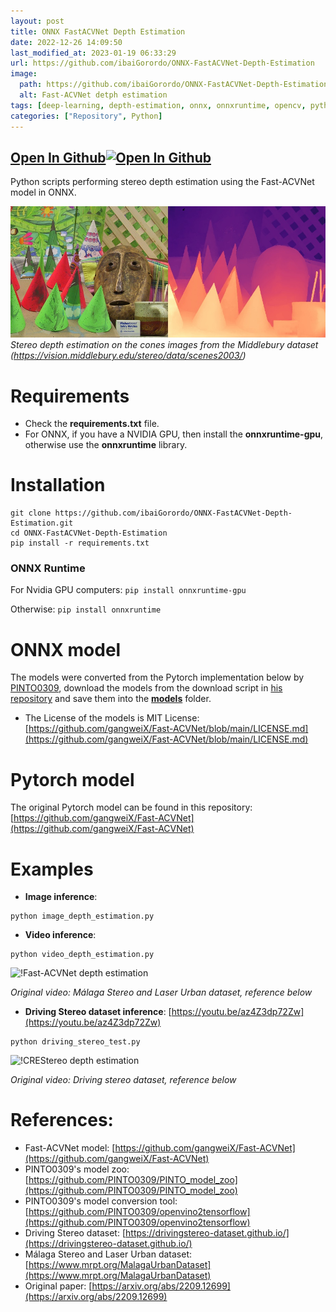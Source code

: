 ```yaml
---
layout: post
title: ONNX FastACVNet Depth Estimation
date: 2022-12-26 14:09:50 
last_modified_at: 2023-01-19 06:33:29 
url: https://github.com/ibaiGorordo/ONNX-FastACVNet-Depth-Estimation
image:
  path: https://github.com/ibaiGorordo/ONNX-FastACVNet-Depth-Estimation/raw/main/doc/img/out.jpg
  alt: Fast-ACVNet detph estimation
tags: [deep-learning, depth-estimation, onnx, onnxruntime, opencv, python, stereo-depth-estimation, stereo-matching, stereo-vision]
categories: ["Repository", Python]
---
```


## [Open In Github](https://github.com/ibaiGorordo/ONNX-FastACVNet-Depth-Estimation)[![Open In Github](https://icons-for-free.com/download-icon-part+1+github-1320568339880199515_0.svg)](https://github.com/ibaiGorordo/ONNX-FastACVNet-Depth-Estimation)

 Python scripts performing stereo depth estimation using the Fast-ACVNet model in ONNX.
 
![!Fast-ACVNet detph estimation](https://github.com/ibaiGorordo/ONNX-FastACVNet-Depth-Estimation/raw/main/doc/img/out.jpg)
*Stereo depth estimation on the cones images from the Middlebury dataset (https://vision.middlebury.edu/stereo/data/scenes2003/)*

# Requirements

 * Check the **requirements.txt** file.
 * For ONNX, if you have a NVIDIA GPU, then install the **onnxruntime-gpu**, otherwise use the **onnxruntime** library.

# Installation
```
git clone https://github.com/ibaiGorordo/ONNX-FastACVNet-Depth-Estimation.git
cd ONNX-FastACVNet-Depth-Estimation
pip install -r requirements.txt
```
### ONNX Runtime
For Nvidia GPU computers:
`pip install onnxruntime-gpu`

Otherwise:
`pip install onnxruntime`

# ONNX model
The models were converted from the Pytorch implementation below by [PINTO0309](https://github.com/PINTO0309), download the models from the download script in [his repository](https://github.com/PINTO0309/PINTO_model_zoo/tree/main/338_Fast-ACVNet) and save them into the **[models](https://github.com/ibaiGorordo/ONNX-FastACVNet-Depth-Estimation/tree/main/models)** folder. 
- The License of the models is MIT License: [https://github.com/gangweiX/Fast-ACVNet/blob/main/LICENSE.md](https://github.com/gangweiX/Fast-ACVNet/blob/main/LICENSE.md)

# Pytorch model
The original Pytorch model can be found in this repository: [https://github.com/gangweiX/Fast-ACVNet](https://github.com/gangweiX/Fast-ACVNet)
 
# Examples

 * **Image inference**:
 ```
 python image_depth_estimation.py
 ```

 * **Video inference**:
 ```
 python video_depth_estimation.py
 ```
 ![!Fast-ACVNet depth estimation](https://github.com/ibaiGorordo/ONNX-FastACVNet-Depth-Estimation/raw/main/doc/img/fastacvnet_malaga_urban.gif)
 
 *Original video: Málaga Stereo and Laser Urban dataset, reference below*

 * **Driving Stereo dataset inference**: [https://youtu.be/az4Z3dp72Zw](https://youtu.be/az4Z3dp72Zw)
 ```
 python driving_stereo_test.py
 ```
 ![!CREStereo depth estimation](https://github.com/ibaiGorordo/ONNX-FastACVNet-Depth-Estimation/raw/main/doc/img/fastacvnet_driving_stereo.gif)
  
 *Original video: Driving stereo dataset, reference below*
  
# References:
* Fast-ACVNet model: [https://github.com/gangweiX/Fast-ACVNet](https://github.com/gangweiX/Fast-ACVNet)
* PINTO0309's model zoo: [https://github.com/PINTO0309/PINTO_model_zoo](https://github.com/PINTO0309/PINTO_model_zoo)
* PINTO0309's model conversion tool: [https://github.com/PINTO0309/openvino2tensorflow](https://github.com/PINTO0309/openvino2tensorflow)
* Driving Stereo dataset: [https://drivingstereo-dataset.github.io/](https://drivingstereo-dataset.github.io/)
* Málaga Stereo and Laser Urban dataset: [https://www.mrpt.org/MalagaUrbanDataset](https://www.mrpt.org/MalagaUrbanDataset)
* Original paper: [https://arxiv.org/abs/2209.12699](https://arxiv.org/abs/2209.12699)
